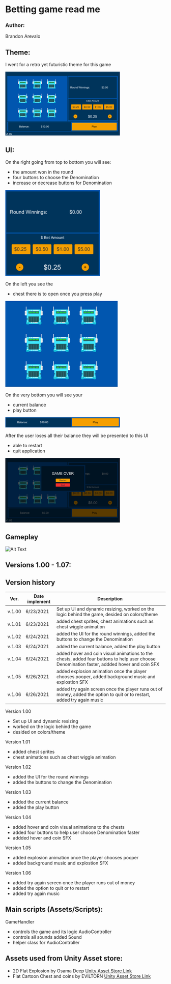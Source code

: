 # Betting game read me

### Author: 
Brandon Arevalo

## Theme:
I went for a retro yet futuristic theme for this game

![Image of right side UI](https://github.com/ArevaloBrandon115/Betting_Game/blob/master/Images/Full_Game_UI.png?raw=true)

## UI:

On the right going from top to bottom you will see:
- the amount won in the round
- four buttons to choose the Denomination
- increase or decrease buttons for Denomination

![Image of right side UI](https://github.com/ArevaloBrandon115/Betting_Game/blob/master/Images/Betting_Amount_UI.png?raw=true)

On the left you see the 
- chest there is to open once you press play

![Image of left side UI](https://github.com/ArevaloBrandon115/Betting_Game/blob/master/Images/Chest_UI.png?raw=true)

On the very bottom you will see your 
- current balance 
- play button

![Image of bottom side UI](https://github.com/ArevaloBrandon115/Betting_Game/blob/master/Images/Bottom_Play_Button_UI.png?raw=true)

After the user loses all their balance they will be presented to this UI
- able to restart
- quit application

![Image of left side UI](https://github.com/ArevaloBrandon115/Betting_Game/blob/master/Images/Restart_Quit_UI.png?raw=true)

## Gameplay

![Alt Text](https://github.com/ArevaloBrandon115/Betting_Game/blob/master/Videos/Gameplay_Gif.gif?raw=true)


## Versions 1.00 - 1.07:

## Version history
| Ver. | Date implement | Description |
| ------ | -------------- | ------ |
| v.1.00 | 6/23/2021 | Set up UI and dynamic resizing, worked on the logic behind the game, desided on colors/theme |
| v.1.01 | 6/23/2021 | added chest sprites, chest animations such as chest wiggle animation |
| v.1.02 | 6/24/2021 | added the UI for the round winnings, added the buttons to change the Denomination |
| v.1.03 | 6/24/2021 | added the current balance, added the play button |
| v.1.04 | 6/24/2021 | added hover and coin visual animations to the chests, added four buttons to help user choose Denomination faster, addded hover and coin SFX  |
| v.1.05 | 6/26/2021 | added explosion animation once the player chooses pooper, added background music and explostion SFX |
| v.1.06 | 6/26/2021 | added try again screen once the player runs out of money, added the option to quit or to restart, added try again music |

Version 1.00
  - Set up UI and dynamic resizing 
  - worked on the logic behind the game
  - desided on colors/theme

Version 1.01
  - added chest sprites
  - chest animations such as chest wiggle animation

Version 1.02
  - added the UI for the round winnings
  - added the buttons to change the Denomination

Version 1.03
  - added the current balance
  - added the play button

Version 1.04
  - added hover and coin visual animations to the chests
  - added four buttons to help user choose Denomination faster
  - addded hover and coin SFX

Version 1.05
  - added explosion animation once the player chooses pooper
  - added background music and explostion SFX

Version 1.06
  - added try again screen once the player runs out of money
  - added the option to quit or to restart
  - added try again music

## Main scripts (Assets/Scripts):

GameHandler
  - controls the game and its logic
AudioController
  - controls all sounds added
Sound
  - helper class for AudioController

## Assets used from Unity Asset store:
- 2D Flat Explosion by Osama Deep
[Unity Asset Store Link](https://assetstore.unity.com/packages/2d/textures-materials/2d-flat-explosion-66932)
- Flat Cartoon Chest and coins by EVILTORN
[Unity Asset Store Link](https://assetstore.unity.com/packages/tools/sprite-management/flat-cartoon-chests-and-coins-187033)
